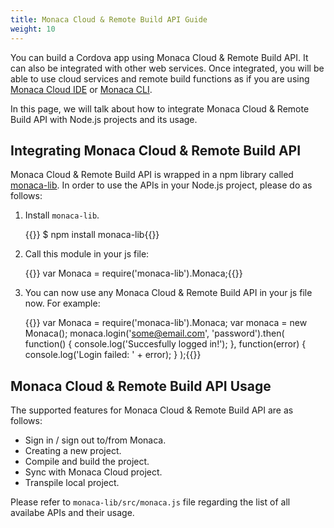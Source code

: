 ```yaml
---
title: Monaca Cloud & Remote Build API Guide
weight: 10
---
```


You can build a Cordova app using Monaca Cloud & Remote Build API. It
can also be integrated with other web services. Once integrated, you
will be able to use cloud services and remote build functions as if you
are using [Monaca Cloud IDE](/en/products_guide/monaca_ide) or [Monaca CLI](/en/products_guide/monaca_cli).

In this page, we will talk about how to integrate Monaca Cloud & Remote
Build API with Node.js projects and its usage.

## Integrating Monaca Cloud & Remote Build API

Monaca Cloud & Remote Build API is wrapped in a npm library called
[monaca-lib](https://github.com/monaca/monaca-lib). In order to use the
APIs in your Node.js project, please do as follows:

1.  Install `monaca-lib`.

    {{<highlight bash>}}
$ npm install monaca-lib{{</highlight>}}

2.  Call this module in your js file:

    {{<highlight javascript>}}
var Monaca = require('monaca-lib').Monaca;{{</highlight>}}

3.  You can now use any Monaca Cloud & Remote Build API in your js file
    now. For example:

    {{<highlight javascript>}}
var Monaca = require('monaca-lib').Monaca;
var monaca = new Monaca();
monaca.login('some@email.com', 'password').then(
    function() {
        console.log('Succesfully logged in!');
    },
    function(error) {
        console.log('Login failed: ' + error);
    }
);{{</highlight>}}

## Monaca Cloud & Remote Build API Usage

The supported features for Monaca Cloud & Remote Build API are as
follows:

-   Sign in / sign out to/from Monaca.
-   Creating a new project.
-   Compile and build the project.
-   Sync with Monaca Cloud project.
-   Transpile local project.

Please refer to `monaca-lib/src/monaca.js` file regarding the list of all availabe APIs and their usage.
